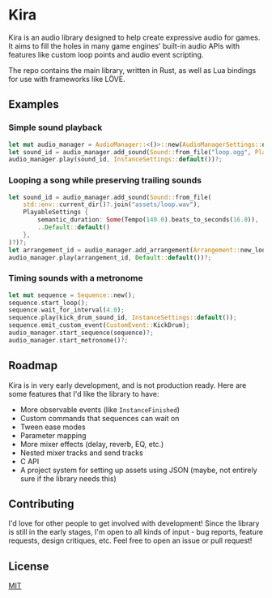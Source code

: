 # Kira

Kira is an audio library designed to help create expressive audio
for games. It aims to fill the holes in many game engines' built-in
audio APIs with features like custom loop points and audio event
scripting.

The repo contains the main library, written in Rust, as well as
Lua bindings for use with frameworks like LÖVE.

## Examples

### Simple sound playback

```rust
let mut audio_manager = AudioManager::<()>::new(AudioManagerSettings::default())?;
let sound_id = audio_manager.add_sound(Sound::from_file("loop.ogg", PlayableSettings::default())?)?;
audio_manager.play(sound_id, InstanceSettings::default())?;
```

### Looping a song while preserving trailing sounds

```rust
let sound_id = audio_manager.add_sound(Sound::from_file(
	std::env::current_dir()?.join("assets/loop.wav"),
	PlayableSettings {
		semantic_duration: Some(Tempo(140.0).beats_to_seconds(16.0)),
		..Default::default()
	},
)?)?;
let arrangement_id = audio_manager.add_arrangement(Arrangement::new_loop(sound_id))?;
audio_manager.play(arrangement_id, Default::default())?;
```

### Timing sounds with a metronome

```rust
let mut sequence = Sequence::new();
sequence.start_loop();
sequence.wait_for_interval(4.0);
sequence.play(kick_drum_sound_id, InstanceSettings::default());
sequence.emit_custom_event(CustomEvent::KickDrum);
audio_manager.start_sequence(sequence)?;
audio_manager.start_metronome()?;
```

## Roadmap

Kira is in very early development, and is not production ready.
Here are some features that I'd like the library to have:
- More observable events (like `InstanceFinished`)
- Custom commands that sequences can wait on
- Tween ease modes
- Parameter mapping
- More mixer effects (delay, reverb, EQ, etc.)
- Nested mixer tracks and send tracks
- C API
- A project system for setting up assets using JSON (maybe,
not entirely sure if the library needs this)

## Contributing

I'd love for other people to get involved with development! Since the
library is still in the early stages, I'm open to all kinds of input -
bug reports, feature requests, design critiques, etc. Feel free to
open an issue or pull request!

## License

[MIT](license.md)
